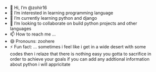 - 👋 Hi, I’m @zohir16
- 👀 I’m interested in learning programming language
- 🌱 I’m currently learning python and django
- 💞️ I’m looking to collaborate on build python projects and other languages 
- 📫 How to reach me ...
- 😄 Pronouns: zoohere 
- ⚡ Fun fact: ... sometimes i feel like i get in a wide desert  with some codes then i relaze that there is nothing easy you gotta to sacrifice in order to achieve your goals 
if you can add any addtional information about python i will appricitate 
<!---
zohir16/zohir16 is a ✨ special ✨ repository because its `README.md` (this file) appears on your GitHub profile.
You can click the Preview link to take a look at your changes.
--->
